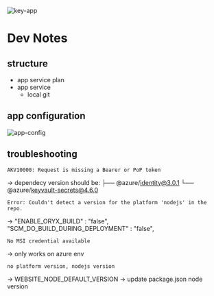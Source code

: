 ![key-app](https://user-images.githubusercontent.com/233941/207288958-0e1aa7db-f7c3-497f-9fa8-9dad33012d92.png)

# Dev Notes

## structure
- app service plan
- app service
  - local git

## app configuration
![app-config](https://user-images.githubusercontent.com/233941/207288949-64c59448-cf02-4454-bf65-6bf4cf4c6ac5.png)

## troubleshooting
```
AKV10000: Request is missing a Bearer or PoP token
```
-> dependecy version should be:
    ├── @azure/identity@3.0.1
    └── @azure/keyvault-secrets@4.6.0
```
Error: Couldn't detect a version for the platform 'nodejs' in the repo.
```
-> "ENABLE_ORYX_BUILD" : "false", "SCM_DO_BUILD_DURING_DEPLOYMENT" : "false",

```
No MSI credential available
```
-> only works on azure env

```
no platform version, nodejs version
```
-> WEBSITE_NODE_DEFAULT_VERSION
-> update package.json node version
